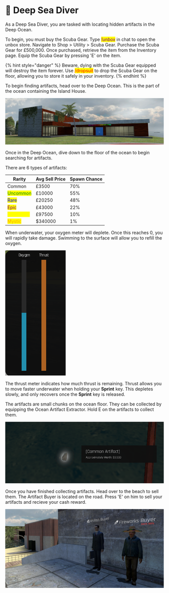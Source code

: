 # 🤽 Deep Sea Diver

As a Deep Sea Diver, you are tasked with locating hidden artifacts in the Deep Ocean.



To begin, you must buy the Scuba Gear. Type <mark style="color:purple;"></mark> <mark style="color:purple;"></mark>_<mark style="color:purple;">!unbox</mark>_ in chat to open the unbox store. Navigate to Shop > Utility > Scuba Gear. Purchase the Scuba Gear for £500,000. Once purchased, retrieve the item from the Inventory page. Equip the Scuba Gear by pressing 'E' on the item.

{% hint style="danger" %}
Beware, dying with the Scuba Gear equipped will destroy the item forever. Use <mark style="color:red;">/dropsuit</mark> to drop the Scuba Gear on the floor, allowing you to store it safely in your inventory.
{% endhint %}

To begin finding artifacts, head over to the Deep Ocean. This is the part of the ocean containing the Island House.

![](../../.gitbook/assets/islandhouse.png)

Once in the Deep Ocean, dive down to the floor of the ocean to begin searching for artifacts.

There are 6 types of artifacts:

| Rarity                                       | Avg Sell Price | Spawn Chance |
| -------------------------------------------- | -------------- | ------------ |
| Common                                       | £3500          | 70%          |
| <mark style="color:green;">Uncommon</mark>   | £10000         | 55%          |
| <mark style="color:blue;">Rare</mark>        | £20250         | 48%          |
| <mark style="color:purple;">Epic</mark>      | £43000         | 22%          |
| <mark style="color:yellow;">Legendary</mark> | £97500         | 10%          |
| <mark style="color:orange;">Mystic</mark>    | $340000        | 1%           |



When underwater, your oxygen meter will deplete. Once this reaches 0, you will rapidly take damage. Swimming to the surface will allow you to refill the oxygen.

![](../../.gitbook/assets/oxygenandthrustmeter.png)

The thrust meter indicates how much thrust is remaining. Thrust allows you to move faster underwater when holding your **Sprint** key. This depletes slowly, and only recovers once the **Sprint** key is released.

The artifacts are small chunks on the ocean floor. They can be collected by equipping the Ocean Artifact Extractor. Hold E on the artifacts to collect them.

![](../../.gitbook/assets/artifact.png)

Once you have finished collecting artifacts. Head over to the beach to sell them. The Artifact Buyer is located on the road. Press 'E' on him to sell your artifacts and recieve your cash reward.

![](../../.gitbook/assets/artifactbuyer.png)

<mark style="color:yellow;"></mark>

<mark style="color:orange;"></mark>
